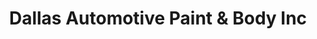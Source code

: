 ---
title: "Dallas Automotive Paint & Body Inc"
url: /lakeland/dallas-automotive-paint-und-body-inc/
shop: Autowerkstatt
---